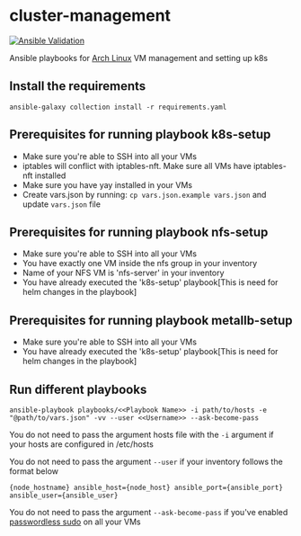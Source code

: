 # cluster-management
[![Ansible Validation](https://github.com/Naman1997/cluster-management/actions/workflows/main.yml/badge.svg)](https://github.com/Naman1997/cluster-management/actions/workflows/main.yml)

Ansible playbooks for [Arch Linux](https://archlinux.org/) VM management and setting up k8s

## Install the requirements
```
ansible-galaxy collection install -r requirements.yaml
```

## Prerequisites for running playbook k8s-setup
- Make sure you're able to SSH into all your VMs
- iptables will conflict with iptables-nft. Make sure all VMs have iptables-nft installed
- Make sure you have yay installed in your VMs
- Create vars.json by running: `cp vars.json.example vars.json` and update `vars.json` file

## Prerequisites for running playbook nfs-setup
- Make sure you're able to SSH into all your VMs
- You have exactly one VM inside the nfs group in your inventory
- Name of your NFS VM is 'nfs-server' in your inventory
- You have already executed the 'k8s-setup' playbook[This is need for helm changes in the playbook]

## Prerequisites for running playbook metallb-setup
- Make sure you're able to SSH into all your VMs
- You have already executed the 'k8s-setup' playbook[This is need for helm changes in the playbook]

## Run different playbooks
```
ansible-playbook playbooks/<<Playbook Name>> -i path/to/hosts -e "@path/to/vars.json" -vv --user <<Username>> --ask-become-pass
```

You do not need to pass the argument hosts file with the `-i` argument if your hosts are configured in /etc/hosts

You do not need to pass the argument `--user` if your inventory follows the format below

```
{node_hostname} ansible_host={node_host} ansible_port={ansible_port} ansible_user={ansible_user}
```

You do not need to pass the argument `--ask-become-pass` if you've enabled [passwordless sudo](https://serverfault.com/a/160587) on all your VMs
